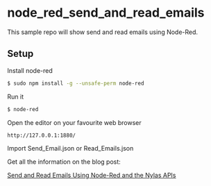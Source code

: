 # node_red_send_and_read_emails

This sample repo will show send and read emails using Node-Red.

## Setup

Install node-red

```bash
$ sudo npm install -g --unsafe-perm node-red
```

Run it

```bash
$ node-red
```

Open the editor on your favourite web browser

```bash
http://127.0.0.1:1880/
```

Import Send_Email.json or Read_Emails.json

Get all the information on the blog post:

[Send and Read Emails Using Node-Red and the Nylas APIs](https://www.nylas.com/blog/send-and-read-emails-using-node-red-dev/)
